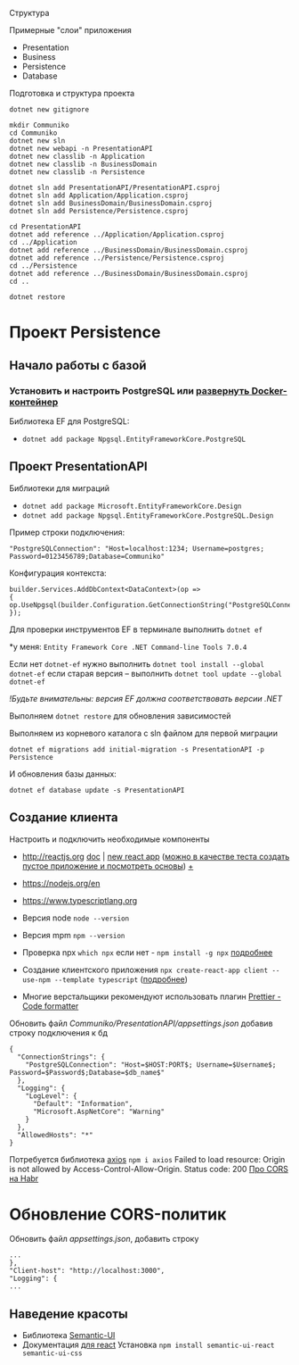 Структура

Примерные "слои" приложения 
- Presentation
- Business
- Persistence
- Database

Подготовка и структура проекта

```
dotnet new gitignore

mkdir Communiko
cd Communiko
dotnet new sln
dotnet new webapi -n PresentationAPI
dotnet new classlib -n Application
dotnet new classlib -n BusinessDomain
dotnet new classlib -n Persistence

```

```
dotnet sln add PresentationAPI/PresentationAPI.csproj
dotnet sln add Application/Application.csproj
dotnet sln add BusinessDomain/BusinessDomain.csproj
dotnet sln add Persistence/Persistence.csproj
```

```
cd PresentationAPI
dotnet add reference ../Application/Application.csproj
cd ../Application
dotnet add reference ../BusinessDomain/BusinessDomain.csproj
dotnet add reference ../Persistence/Persistence.csproj
cd ../Persistence
dotnet add reference ../BusinessDomain/BusinessDomain.csproj
cd ..
```

```
dotnet restore
```

# Проект Persistence

## Начало работы с базой

### Установить и настроить PostgreSQL или [развернуть Docker-контейнер](https://t.me/iksergeyru/176)

Библиотека EF для PostgreSQL:
- `dotnet add package Npgsql.EntityFrameworkCore.PostgreSQL`


## Проект PresentationAPI

Библиотеки для миграций 
- `dotnet add package Microsoft.EntityFrameworkCore.Design`
- `dotnet add package Npgsql.EntityFrameworkCore.PostgreSQL.Design`

Пример строки подключения: 
```
"PostgreSQLConnection": "Host=localhost:1234; Username=postgres; Password=0123456789;Database=Communiko"
```

Конфигурация контекста:

```
builder.Services.AddDbContext<DataContext>(op =>
{
op.UseNpgsql(builder.Configuration.GetConnectionString("PostgreSQLConnection"));
});
```

Для проверки инструментов EF в терминале выполнить `dotnet ef`

*у меня: `Entity Framework Core .NET Command-line Tools 7.0.4`

Если нет `dotnet-ef` нужно выполнить 
`dotnet tool install --global dotnet-ef`
если старая версия – выполнить `dotnet tool update --global dotnet-ef`

_!Будьте внимательны: версия EF должна соответствовать версии .NET_

Выполняем `dotnet restore` для обновления зависимостей 

Выполняем из корневого каталога с sln файлом для первой миграции

`dotnet ef migrations add initial-migration -s PresentationAPI -p Persistence`

И обновления базы данных:

`dotnet ef database update -s PresentationAPI`

## Создание клиента 

Настроить и подключить необходимые компоненты
- http://reactjs.org [doc](https://react.dev/learn) | [new react app](https://react.dev/learn/start-a-new-react-project) ([можно в качестве теста создать пустое приложение и посмотреть основы](#)) [+](https://create-react-app.dev)
- https://nodejs.org/en
- https://www.typescriptlang.org

- Версия node `node --version`
- Версия mpm `npm --version `
- Проверка npx `which npx` если нет - `npm install -g npx` [подробнее](https://dev-gang.ru/article/npm-protiv-npx-v-czem-raznica-hsvo0oxvqs/)
- Создание клиентского приложения `npx create-react-app client --use-npm --template typescript` ([подробнее](https://create-react-app.dev/docs/adding-typescript/))
- Многие верстальщики рекомендуют использовать плагин [Prettier - Code formatter](https://marketplace.visualstudio.com/items?itemName=esbenp.prettier-vscode)

Обновить файл _Communiko/PresentationAPI/appsettings.json_ 
добавив строку подключения к бд

```
{
  "ConnectionStrings": {
    "PostgreSQLConnection": "Host=$HOST:PORT$; Username=$Username$; Password=$Password$;Database=$db_name$"
  },
  "Logging": {
    "LogLevel": {
      "Default": "Information",
      "Microsoft.AspNetCore": "Warning"
    }
  },
  "AllowedHosts": "*"
}
```
Потребуется библиотека [axios](https://www.npmjs.com/package/axios) `npm i axios`
Failed to load resource: Origin is not allowed by Access-Control-Allow-Origin. Status code: 200 [Про CORS на Habr](https://habr.com/ru/companies/macloud/articles/553826/)

# Обновление CORS-политик

Обновить файл _appsettings.json_, добавить строку

```
...
},
"Client-host": "http://localhost:3000",
"Logging": {
...
```

## Наведение красоты

- Библиотека [Semantic-UI](https://github.com/semantic-org/semantic-ui)
- Документация [для react](https://react.semantic-ui.com/usage/)
Установка `npm install semantic-ui-react semantic-ui-css`